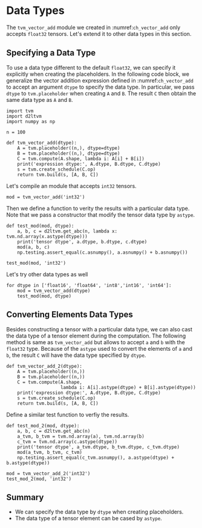 # Data Types

The `tvm_vector_add` module we created in :numref:`ch_vector_add` only accepts `float32` tensors. Let's extend it to other data types in this section.


## Specifying a Data Type

To use a data type different to the default `float32`, we can specify it explicitly when creating the placeholders. In the following code block, we generalize the vector addition expression defined in :numref:`ch_vector_add` to accept an argument `dtype` to specify the data type. In particular, we pass `dtype` to `tvm.placeholder` when creating `A` and `B`. The result `C` then obtain the same data type as `A` and `B`.

```{.python .input}
import tvm
import d2ltvm
import numpy as np

n = 100

def tvm_vector_add(dtype):
    A = tvm.placeholder((n,), dtype=dtype)
    B = tvm.placeholder((n,), dtype=dtype)
    C = tvm.compute(A.shape, lambda i: A[i] + B[i])
    print('expression dtype:', A.dtype, B.dtype, C.dtype)
    s = tvm.create_schedule(C.op)
    return tvm.build(s, [A, B, C])
```

Let's compile an module that accepts `int32` tensors.

```{.python .input}
mod = tvm_vector_add('int32')
```

Then we define a function to verity the results with a particular data type. Note that we pass a constructor that modify the tensor data type by `astype`.

```{.python .input}
def test_mod(mod, dtype):
    a, b, c = d2ltvm.get_abc(n, lambda x: tvm.nd.array(x.astype(dtype)))
    print('tensor dtype', a.dtype, b.dtype, c.dtype)
    mod(a, b, c)
    np.testing.assert_equal(c.asnumpy(), a.asnumpy() + b.asnumpy())

test_mod(mod, 'int32')
```

Let's try other data types as well

```{.python .input}
for dtype in ['float16', 'float64', 'int8','int16', 'int64']:
    mod = tvm_vector_add(dtype)
    test_mod(mod, dtype)
```

## Converting Elements Data Types

Besides constructing a tensor with a particular data type, we can also cast the data type of a tensor element during the computation. The following method is same as `tvm_vector_add` but allows to accept `a` and `b` with the `float32` type. Because of the `astype` used to convert the elements of `a` and `b`, the result `C` will have the data type specified by `dtype`.

```{.python .input}
def tvm_vector_add_2(dtype):
    A = tvm.placeholder((n,))
    B = tvm.placeholder((n,))
    C = tvm.compute(A.shape, 
                    lambda i: A[i].astype(dtype) + B[i].astype(dtype))
    print('expression dtype:', A.dtype, B.dtype, C.dtype)
    s = tvm.create_schedule(C.op)
    return tvm.build(s, [A, B, C])
```

Define a similar test function to verfiy the results.

```{.python .input}
def test_mod_2(mod, dtype):
    a, b, c = d2ltvm.get_abc(n)
    a_tvm, b_tvm = tvm.nd.array(a), tvm.nd.array(b)
    c_tvm = tvm.nd.array(c.astype(dtype))
    print('tensor dtype', a_tvm.dtype, b_tvm.dtype, c_tvm.dtype)
    mod(a_tvm, b_tvm, c_tvm)
    np.testing.assert_equal(c_tvm.asnumpy(), a.astype(dtype) + b.astype(dtype))

mod = tvm_vector_add_2('int32')
test_mod_2(mod, 'int32')
```

## Summary

- We can specify the data type by `dtype` when creating placeholders.
- The data type of a tensor element can be cased by `astype`.
